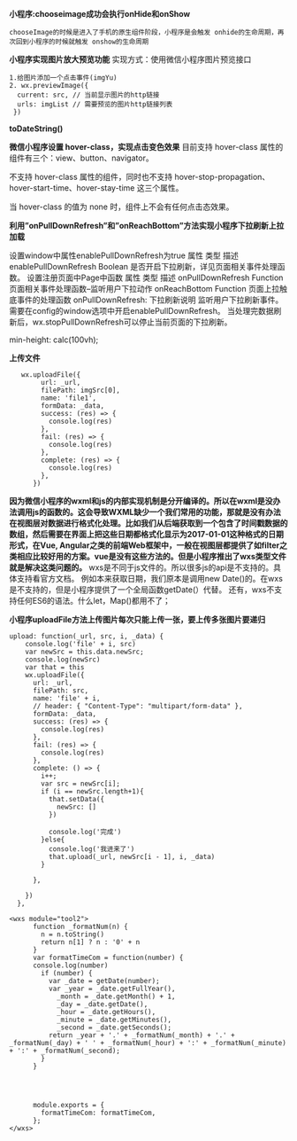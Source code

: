 **小程序:chooseimage成功会执行onHide和onShow**

    chooseImage的时候是进入了手机的原生组件阶段，小程序是会触发 onhide的生命周期，再次回到小程序的时候就触发 onshow的生命周期


**小程序实现图片放大预览功能**
实现方式：使用微信小程序图片预览接口
```
1.给图片添加一个点击事件(imgYu)
2. wx.previewImage({
  current: src, // 当前显示图片的http链接
  urls: imgList // 需要预览的图片http链接列表
 })
```
**toDateString()**

**微信小程序设置 hover-class，实现点击变色效果**
目前支持 hover-class 属性的组件有三个：view、button、navigator。

不支持 hover-class 属性的组件，同时也不支持 hover-stop-propagation、hover-start-time、hover-stay-time 这三个属性。

当 hover-class 的值为 none 时，组件上不会有任何点击态效果。



**利用”onPullDownRefresh”和”onReachBottom”方法实现小程序下拉刷新上拉加载**

设置window中属性enablePullDownRefresh为true
属性	类型	描述
enablePullDownRefresh	Boolean	是否开启下拉刷新，详见页面相关事件处理函数。
设置注册页面中Page中函数
属性	类型	描述
onPullDownRefresh	Function	页面相关事件处理函数–监听用户下拉动作
onReachBottom	Function	页面上拉触底事件的处理函数
onPullDownRefresh: 下拉刷新说明
监听用户下拉刷新事件。
需要在config的window选项中开启enablePullDownRefresh。
当处理完数据刷新后，wx.stopPullDownRefresh可以停止当前页面的下拉刷新。


min-height: calc(100vh);

**上传文件**
```
   wx.uploadFile({
        url: _url,
        filePath: imgSrc[0],
        name: 'file1',
        formData: _data,
        success: (res) => {
          console.log(res)
        },
        fail: (res) => {
          console.log(res)
        },
        complete: (res) => {
          console.log(res)
        },
      })
```

**因为微信小程序的wxml和js的内部实现机制是分开编译的。所以在wxml是没办法调用js的函数的。这会导致WXML缺少一个我们常用的功能，那就是没有办法在视图层对数据进行格式化处理。比如我们从后端获取到一个包含了时间戳数据的数组，然后需要在界面上把这些日期都格式化显示为2017-01-01这种格式的日期形式，在Vue, Angular之类的前端Web框架中，一般在视图层都提供了如filter之类相应比较好用的方案。vue是没有这些方法的。但是小程序推出了wxs类型文件就是解决这类问题的。**
wxs是不同于js文件的。所以很多js的api是不支持的。具体支持看官方文档。
例如本来获取日期，我们原本是调用new Date()的。在wxs是不支持的，但是小程序提供了一个全局函数getDate(）代替。
还有，wxs不支持任何ES6的语法。什么let，Map()都用不了；


**小程序uploadFile方法上传图片每次只能上传一张，要上传多张图片要递归**
```
upload: function(_url, src, i, _data) {
    console.log('file' + i, src)
    var newSrc = this.data.newSrc;
    console.log(newSrc)
    var that = this
    wx.uploadFile({
      url: _url,
      filePath: src,
      name: 'file' + i,
      // header: { "Content-Type": "multipart/form-data" },
      formData: _data,
      success: (res) => {
        console.log(res)
      },
      fail: (res) => {
        console.log(res)
      },
      complete: () => {
        i++;
        var src = newSrc[i];
        if (i == newSrc.length+1){
          that.setData({
            newSrc: []
          })
          
          console.log('完成')
        }else{
          console.log('我进来了')
          that.upload(_url, newSrc[i - 1], i, _data)
        }
        
      },

    })
  },

``` 

```
<wxs module="tool2">
      function _formatNum(n) {
        n = n.toString()
        return n[1] ? n : '0' + n
      }
      var formatTimeCom = function(number) {
      console.log(number)
        if (number) {
          var _date = getDate(number);
          var _year = _date.getFullYear(),
            _month = _date.getMonth() + 1,
            _day = _date.getDate(),
            _hour = _date.getHours(),
            _minute = _date.getMinutes(),
            _second = _date.getSeconds();
          return _year + '.' + _formatNum(_month) + '.' + _formatNum(_day) + ' ' + _formatNum(_hour) + ':' + _formatNum(_minute) + ':' + _formatNum(_second);
        }
      }




      module.exports = {
        formatTimeCom: formatTimeCom,
      };
</wxs>

```




